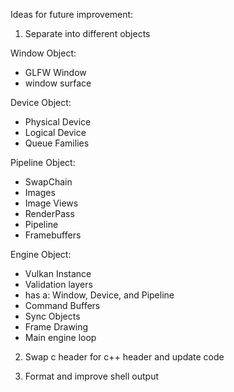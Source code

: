 Ideas for future improvement:

1. Separate into different objects

Window Object:

- GLFW Window
- window surface

Device Object:

- Physical Device
- Logical Device
- Queue Families

Pipeline Object:

- SwapChain
- Images
- Image Views
- RenderPass
- Pipeline
- Framebuffers

Engine Object:

- Vulkan Instance
- Validation layers
- has a: Window, Device, and Pipeline
- Command Buffers
- Sync Objects
- Frame Drawing
- Main engine loop

2. Swap c header for c++ header and update code

3. Format and improve shell output
